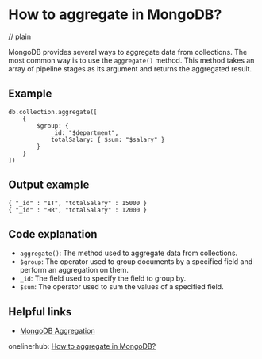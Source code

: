 # How to aggregate in MongoDB?
// plain

MongoDB provides several ways to aggregate data from collections. The most common way is to use the `aggregate()` method. This method takes an array of pipeline stages as its argument and returns the aggregated result.

## Example

```
db.collection.aggregate([
    {
        $group: {
            _id: "$department",
            totalSalary: { $sum: "$salary" }
        }
    }
])
```

## Output example

```
{ "_id" : "IT", "totalSalary" : 15000 }
{ "_id" : "HR", "totalSalary" : 12000 }
```

## Code explanation

- `aggregate()`: The method used to aggregate data from collections.
- `$group`: The operator used to group documents by a specified field and perform an aggregation on them.
- `_id`: The field used to specify the field to group by.
- `$sum`: The operator used to sum the values of a specified field.

## Helpful links
- [MongoDB Aggregation](https://docs.mongodb.com/manual/aggregation/)

onelinerhub: [How to aggregate in MongoDB?](https://onelinerhub.com/mongodb/how-to-aggregate-in-mongodb)
